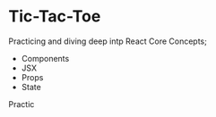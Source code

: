 # Tic-Tac-Toe

Practicing and diving deep intp React Core Concepts; 
- Components
- JSX
- Props
- State

Practic



